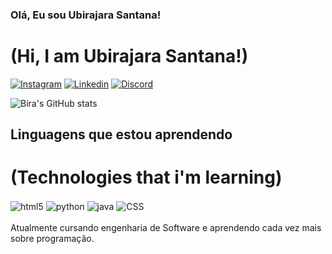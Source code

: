 
### Olá, Eu sou Ubirajara Santana!
# (Hi, I am Ubirajara Santana!)
[![Instagram](https://img.shields.io/badge/Instagram-E4405F?style=for-the-badge&logo=instagram&logoColor=white)](https://www.instagram.com/bir4_s2/) 
[![Linkedin](https://img.shields.io/badge/LinkedIn-0077B5?style=for-the-badge&logo=linkedin&logoColor=white)](https://www.linkedin.com/in/ubirajara-santana-júnior-52309424b/)
[![Discord](https://img.shields.io/badge/Discord-7289DA?style=for-the-badge&logo=discord&logoColor=white)](https://discord.com/channels/@me)

![Bira's GitHub stats](https://github-readme-stats.vercel.app/api?username=devbira&show_icons=true&theme=outrun)

## Linguagens que estou aprendendo
# (Technologies that i'm learning)

<div style="display: inline block">
<img align="center" alt="html5" src="https://img.shields.io/badge/HTML-239120?style=for-the-badge&logo=html5&logoColor=white">
<img align="center" alt="python" src="https://img.shields.io/badge/Python-3776AB?style=for-the-badge&logo=python&logoColor=white">
<img align="center" alt="java" src="https://img.shields.io/badge/Java-ED8B00?style=for-the-badge&logo=java&logoColor=white">
<img align="center" alt="CSS" src="https://img.shields.io/badge/CSS3-1572B6?style=for-the-badge&logo=css3&logoColor=white"/>
</div><br/>
Atualmente cursando engenharia de Software e aprendendo cada vez mais sobre programação.<br/>
